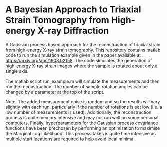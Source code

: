 # A Bayesian Approach to Triaxial Strain Tomography from High-energy X-ray Diffraction

A Gaussian process based approach for the reconstruction of triaxial strain from high-energy X-ray strain tomography. This repository contains matlab code to run the simulation example given in the paper available at https://arxiv.org/abs/1903.02158. The code simulates the generation of high-energy X-ray strain images where the sample is rotated about only a single axis. 

The matlab script run_example.m will simulate the measurements and then run the reconstruction. The number of sample rotation angles can be changed by a parameter at the top of the script. 

Note: The added measurement noise is random and so the results will vary slightly with each run, particularly if the number of rotations is set low (i.e. a low number of measurements is used). Additionally, the reconstruction process is quite memory intensive and may not run well on some personal computers. Finally, hyperparameters for the Gaussian process covariance functions have been prechosen by performing an optimisation to maximise the Marginal Log Likelihood. This process takes is quite time intensive as multiple start locations are required to help avoid local minima.

